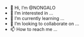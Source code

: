 - 👋 Hi, I’m @NONGALO
- 👀 I’m interested in ...
- 🌱 I’m currently learning ...
- 💞️ I’m looking to collaborate on ...
- 📫 How to reach me ...

<!---
NONGALO/NONGALO is a ✨ special ✨ repository because its `README.md` (this file) appears on your GitHub profile.
You can click the Preview link to take a look at your changes.
--->
